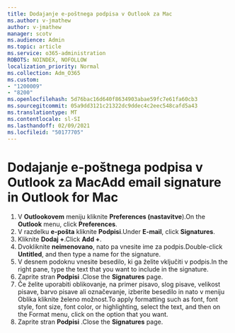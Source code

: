 ```yaml
---
title: Dodajanje e-poštnega podpisa v Outlook za Mac
ms.author: v-jmathew
author: v-jmathew
manager: scotv
ms.audience: Admin
ms.topic: article
ms.service: o365-administration
ROBOTS: NOINDEX, NOFOLLOW
localization_priority: Normal
ms.collection: Adm_O365
ms.custom:
- "1200009"
- "8200"
ms.openlocfilehash: 5d76bac16d640f8634903abae59fc7e61fa60cb3
ms.sourcegitcommit: 05a9dd3121c21322dc9ddec4c2eec548cafd5a43
ms.translationtype: MT
ms.contentlocale: sl-SI
ms.lasthandoff: 02/09/2021
ms.locfileid: "50177705"
---
```

# <a name="add-email-signature-in-outlook-for-mac"></a><span data-ttu-id="1d239-102">Dodajanje e-poštnega podpisa v Outlook za Mac</span><span class="sxs-lookup"><span data-stu-id="1d239-102">Add email signature in Outlook for Mac</span></span>

1. <span data-ttu-id="1d239-103">V **Outlookovem** meniju kliknite **Preferences (nastavitve**).</span><span class="sxs-lookup"><span data-stu-id="1d239-103">On the **Outlook** menu, click **Preferences**.</span></span>
2. <span data-ttu-id="1d239-104">V razdelku **e-pošta** kliknite **Podpisi**.</span><span class="sxs-lookup"><span data-stu-id="1d239-104">Under **E-mail**, click **Signatures**.</span></span>
3. <span data-ttu-id="1d239-105">Kliknite **Dodaj +**.</span><span class="sxs-lookup"><span data-stu-id="1d239-105">Click **Add +**.</span></span>
4. <span data-ttu-id="1d239-106">Dvokliknite **neimenovano**, nato pa vnesite ime za podpis.</span><span class="sxs-lookup"><span data-stu-id="1d239-106">Double-click **Untitled**, and then type a name for the signature.</span></span>
5. <span data-ttu-id="1d239-107">V desnem podoknu vnesite besedilo, ki ga želite vključiti v podpis.</span><span class="sxs-lookup"><span data-stu-id="1d239-107">In the right pane, type the text that you want to include in the signature.</span></span>
6. <span data-ttu-id="1d239-108">Zaprite stran **Podpisi** .</span><span class="sxs-lookup"><span data-stu-id="1d239-108">Close the **Signatures** page.</span></span>
7. <span data-ttu-id="1d239-109">Če želite uporabiti oblikovanje, na primer pisavo, slog pisave, velikost pisave, barvo pisave ali označevanje, izberite besedilo in nato v meniju Oblika kliknite želeno možnost.</span><span class="sxs-lookup"><span data-stu-id="1d239-109">To apply formatting such as font, font style, font size, font color, or highlighting, select the text, and then on the Format menu, click on the option that you want.</span></span>
8. <span data-ttu-id="1d239-110">Zaprite stran **Podpisi** .</span><span class="sxs-lookup"><span data-stu-id="1d239-110">Close the **Signatures** page.</span></span>
